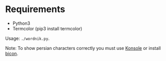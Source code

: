 # Requirements #
* Python3
* Termcolor (pip3 install termcolor)

Usage: `./wordnik.py`.

Note: To show persian characters correctly you must use [Konsole](https://konsole.kde.org) or install [bicon](https://github.com/behdad/bicon).

